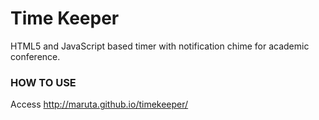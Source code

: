 # Time Keeper
HTML5 and JavaScript based timer with notification chime for academic conference.

### HOW TO USE
Access
http://maruta.github.io/timekeeper/

